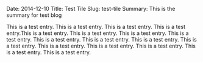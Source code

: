 Date: 2014-12-10
Title: Test Tile
Slug: test-tile
Summary:  This is the summary for test blog


This is a test entry. This is a test entry. This is a test entry. This is a test entry.This is a test entry.
This is a test entry. This is a test entry. This is a test entry. This is a test entry.
This is a test entry. This is a test entry. This is a test entry. This is a test entry. This is a test entry.
This is a test entry. This is a test entry. This is a test entry.